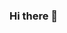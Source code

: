 ### Hi there 👋

<!--
**AlejoPellejero/AlejoPellejero** is a ✨ _special_ ✨ repository because its `README.md` (this file) appears on your GitHub profile.

- 🔭 I’m currently working on Bladock a software netsuite company...
- 🌱 I’m currently learning React Js...
- 🤔 I’m looking for help with English lessons...
- 💬 Ask me about life and hobies...
-->
